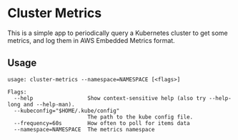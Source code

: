 # Cluster Metrics

This is a simple app to periodically query a Kubernetes cluster
to get some metrics, and log them in AWS Embedded Metrics format.

## Usage

```
usage: cluster-metrics --namespace=NAMESPACE [<flags>]

Flags:
  --help                 Show context-sensitive help (also try --help-long and --help-man).
  --kubeconfig="$HOME/.kube/config"  
                         The path to the kube config file.
  --frequency=60s        How often to poll for items data
  --namespace=NAMESPACE  The metrics namespace

```

